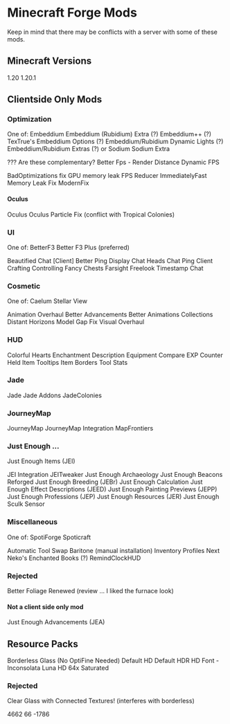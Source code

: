 # Minecraft Forge Mods

Keep in mind that there may be conflicts with a server with some of these
mods.

## Minecraft Versions

1.20
1.20.1

## Clientside Only Mods

### Optimization

One of:
  Embeddium
  Embeddium (Rubidium) Extra (?)
  Embeddium++ (?)
  TexTrue's Embeddium Options (?)
  Embeddium/Rubidium Dynamic Lights (?)
  Embeddium/Rubidium Extras (?)
or
  Sodium
  Sodium Extra

??? Are these complementary?
  Better Fps - Render Distance
  Dynamic FPS

BadOptimizations
fix GPU memory leak
FPS Reducer
ImmediatelyFast
Memory Leak Fix
ModernFix

#### Oculus

Oculus
Oculus Particle Fix (conflict with Tropical Colonies)


### UI

One of:
  BetterF3
  Better F3 Plus (preferred)

Beautified Chat [Client]
Better Ping Display
Chat Heads
Chat Ping
Client Crafting
Controlling
Fancy Chests
Farsight
Freelook
Timestamp Chat

### Cosmetic

One of:
  Caelum
  Stellar View

Animation Overhaul
Better Advancements
Better Animations Collections
Distant Horizons
Model Gap Fix
Visual Overhaul

### HUD

Colorful Hearts
Enchantment Description
Equipment Compare
EXP Counter
Held Item Tooltips
Item Borders
Tool Stats

### Jade

Jade
Jade Addons
JadeColonies

### JourneyMap

JourneyMap
JourneyMap Integration
MapFrontiers

### Just Enough ...

Just Enough Items (JEI)

JEI Integration
JEITweaker
Just Enough Archaeology
Just Enough Beacons Reforged
Just Enough Breeding (JEBr)
Just Enough Calculation
Just Enough Effect Descriptions (JEED)
Just Enough Painting Previews (JEPP)
Just Enough Professions (JEP)
Just Enough Resources (JER)
Just Enough Sculk Sensor

### Miscellaneous

One of:
  SpotiForge
  Spoticraft

Automatic Tool Swap
Baritone (manual installation)
Inventory Profiles Next
Neko's Enchanted Books (?)
RemindClockHUD

### Rejected

Better Foliage Renewed (review ... I liked the furnace look)

#### Not a client side only mod

Just Enough Advancements (JEA)

## Resource Packs

Borderless Glass (No OptiFine Needed)
Default HD
Default HDR
HD Font - Inconsolata
Luna HD 64x
Saturated

### Rejected

Clear Glass with Connected Textures! (interferes with borderless)

4662 66 -1786
